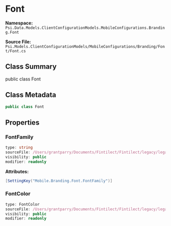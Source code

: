# Font

**Namespace:** `Psi.Data.Models.ClientConfigurationModels.MobileConfigurations.Branding.Font`

**Source File:** `Psi.Models.ClientConfigurationModels/MobileConfigurations/Branding/Font/Font.cs`

## Class Summary

public class Font

## Class Metadata

```typescript
public class Font
```

## Properties

### FontFamily

```typescript
type: string
sourceFile: /Users/grantparry/Documents/Fintilect/Fintilect/legacy/legacy-apis/Psi.Models.ClientConfigurationModels/MobileConfigurations/Branding/Font/Font.cs
visibility: public
modifier: readonly
```

**Attributes:**
```csharp
[SettingKey("Mobile.Branding.Font.FontFamily")]
```

### FontColor

```typescript
type: FontColor
sourceFile: /Users/grantparry/Documents/Fintilect/Fintilect/legacy/legacy-apis/Psi.Models.ClientConfigurationModels/MobileConfigurations/Branding/Font/Font.cs
visibility: public
modifier: readonly
```

